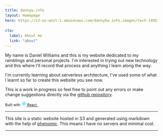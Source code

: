 ```yaml
---
title: dannyw.info
layout: Homepage
hero: https://s3-eu-west-1.amazonaws.com/dannyhw.info.images/tech-1495181_1280.jpg

cta:
  label: About me
  link: "about"
---
```


My name is Daniel Williams and this is my website dedicated to my ramblings and personal
projects. I'm interested in trying out new technology and this where I'll record that
process and anything I learn along the way.

I'm currently learning about serverless architecture, I've used some of what I learnt so far
to create this website you see now.

This is a work in progress so feel free to point out any errors or make change suggestions
directly via the [github repository](https://github.com/dannyhw/serverlessblog).

<!-- demo to show you that you can use "assets" folder -->
<small>
  Built with
  <a href="https://facebook.github.io/react/">
    <img alt="" src="assets/react.svg" width="16" height="16" />
    React
  </a>.
</small>

---

This site is a static website hosted in S3 and generated using markdown
with the help of [phenomic](http://phenomic.io). This means I have no
servers and minimal cost.

---
